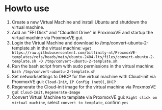 # Howto use

1. Create a new Virtual Machine and install Ubuntu and shutdown the virtual machine.
2. Add an "EFI Disk" and "CloudInit Drive" in ProxmoxVE and startup the virtual machine via ProxmoxVE gui.
3. Login the Virtual Machine and download to /tmp/convert-ubuntu-2-template.sh in the virtual machine: `wget https://raw.githubusercontent.com/bitfinity-nl/ProxmoxVE-templates/refs/heads/main/ubuntu-2404-lts/files/convert-ubuntu-2-template.sh -O /tmp/convert-ubuntu-2-template.sh`
4. Run the bash script from with sudo permissions in the virtual machine: `bash /tmp/convert-ubuntu-2-template.sh`
5. Set networksettings to DHCP for the virtual machine with Cloud-init via ProxmoxVE gui: `Cloud-Init`, `IP Config (net0)`, `DHCP`
6. Regenerate the Cloud-init image for the virtual machine via ProxmoxVE gui: `Cloud-Init`, `Regenerate-Image`
7. Convert Virtual Machine to template via ProxmoxVE gui: `Right click on virtual machine`, select `convert to template`, confirm `yes`

